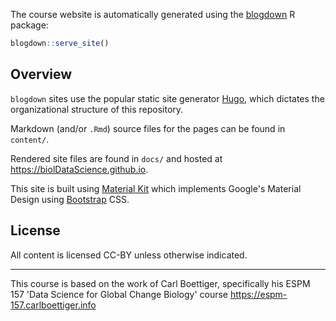 
The course website is automatically generated using the [blogdown](https://github.com/rstudio/blogdown) R package:



```r
blogdown::serve_site()
```




## Overview

`blogdown` sites use the popular static site generator [Hugo](https://gohugo.io),
which dictates the organizational structure of this repository.

Markdown (and/or `.Rmd`) source files for the pages can be found in `content/`.

Rendered site files are found in `docs/` and hosted at <https://biolDataScience.github.io>.

This site is built using [Material Kit](https://github.com/creativetimofficial/material-kit)
which implements Google's Material Design using [Bootstrap](https://getbootstrap.com) CSS.




## License

All content is licensed CC-BY unless otherwise indicated.



---

This course is based on the work of Carl Boettiger, specifically his ESPM 157 'Data Science for Global Change Biology' course <https://espm-157.carlboettiger.info> 
